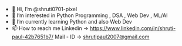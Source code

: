 - 👋 Hi, I’m @shruti0701-pixel
- 👀 I’m interested in Python Programming , DSA , Web Dev , ML/AI
- 🌱 I’m currently learning Python and also Web Dev
- 📫 How to reach me Linkedin -> https://www.linkedin.com/in/shruti-paul-42b7651b7/
                      Mail - ID -> shrutipaul2007@gmail.com 


<!---
shruti0701-pixel/shruti0701-pixel is a ✨ special ✨ repository because its `README.md` (this file) appears on your GitHub profile.
You can click the Preview link to take a look at your changes.
--->
